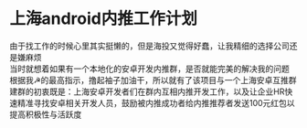 # 上海android内推工作计划
由于找工作的时候心里其实挺懒的，但是海投又觉得好蠢，让我精细的选择公司还是嫌麻烦<br>
当时就想着如果有一个本地化的安卓开发内推群，是否就能完美的解决我的问题<br>
根据我☭的最高指示，撸起袖子加油干，所以就有了该项目与一个上海安卓互推群<br>
建群的初衷既是：上海安卓开发者们在群内互相内推开发工作，以及让企业HR快速精准寻找安卓相关开发人员，鼓励被内推成功者给内推推荐者发送100元红包以提高积极性与活跃度
